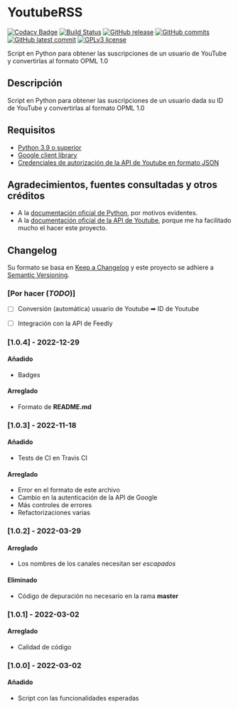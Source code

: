 # YoutubeRSS
[![Codacy Badge](https://app.codacy.com/project/badge/Grade/a5b0c10762c14877a1926981b9dd64bf)](https://www.codacy.com/gh/Veltys/YoutubeRSS/dashboard?utm_source=github.com&amp;utm_medium=referral&amp;utm_content=Veltys/YoutubeRSS&amp;utm_campaign=Badge_Grade)
[![Build Status](https://github.com/Veltys/YoutubeRSS/actions/workflows/tester.yml/badge.svg?branch=testing)](https://github.com/Veltys/YoutubeRSS/actions)
[![GitHub release](https://img.shields.io/github/release/Veltys/YoutubeRSS.svg)](https://GitHub.com/Veltys/YoutubeRSS/releases/)
[![GitHub commits](https://badgen.net/github/commits/Veltys/YoutubeRSS)](https://GitHub.com/Veltys/YoutubeRSS/commit/)
[![GitHub latest commit](https://badgen.net/github/last-commit/Veltys/YoutubeRSS)](https://GitHub.com/Veltys/YoutubeRSS/commit/)
[![GPLv3 license](https://img.shields.io/badge/License-GPLv3-blue.svg)](https://github.com/Veltys/YoutubeRSS/blob/master/LICENSE)

Script en Python para obtener las suscripciones de un usuario de YouTube y convertirlas al formato OPML 1.0


## Descripción
Script en Python para obtener las suscripciones de un usuario dada su ID de YouTube y convertirlas al formato OPML 1.0


## Requisitos
- [Python 3.9 o superior](https://www.python.org/downloads/)
- [Google client library](https://developers.google.com/docs/api/quickstart/python#step_1_install_the_google_client_library)
- [Credenciales de autorización de la API de Youtube en formato JSON](https://developers.google.com/youtube/registering_an_application)


## Agradecimientos, fuentes consultadas y otros créditos
* A la [documentación oficial de Python](https://docs.python.org/3/), por motivos evidentes.
* A la [documentación oficial de la API de Youtube](https://developers.google.com/youtube/v3), porque me ha facilitado mucho el hacer este proyecto.


## Changelog
Su formato se basa en [Keep a Changelog](https://keepachangelog.com/en/1.0.0/) y este proyecto se adhiere a [Semantic Versioning](https://semver.org/spec/v2.0.0.html).


### [Por hacer (*TODO*)]
- [ ] Conversión (automática) usuario de Youtube ➡ ID de Youtube
- [ ] Integración con la API de Feedly


### [1.0.4] - 2022-12-29
#### Añadido
- Badges
#### Arreglado
- Formato de **README.md**

### [1.0.3] - 2022-11-18
#### Añadido
- Tests de CI en Travis CI

#### Arreglado
- Error en el formato de este archivo
- Cambio en la autenticación de la API de Google
- Más controles de errores
- Refactorizaciones varias

### [1.0.2] - 2022-03-29
#### Arreglado
- Los nombres de los canales necesitan ser *escapados*

#### Eliminado
- Código de depuración no necesario en la rama **master**

### [1.0.1] - 2022-03-02
#### Arreglado
- Calidad de código

### [1.0.0] - 2022-03-02
#### Añadido
- Script con las funcionalidades esperadas